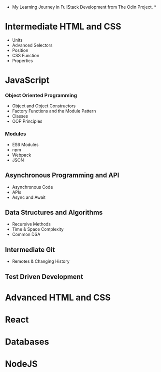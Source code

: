 * My Learning Journey in FullStack Development from The Odin Project. *

# Intermediate HTML and CSS
- Units
- Advanced Selectors
- Position
- CSS Function
- Properties

# JavaScript
### Object Oriented Programming
- Object and Object Constructors
- Factory Functions and the Module Pattern
- Classes
- OOP Principles
### Modules
- ES6 Modules
- npm
- Webpack
- JSON

## Asynchronous Programming and API
- Asynchronous Code
- APIs
- Async and Await

## Data Structures and Algorithms
- Recursive Methods
- Time & Space Complexity
- Common DSA

## Intermediate Git
- Remotes & Changing History

## Test Driven Development

# Advanced HTML and CSS

# React

# Databases

# NodeJS


